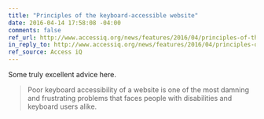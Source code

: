 ```yaml
---
title: "Principles of the keyboard-accessible website"
date: 2016-04-14 17:58:08 -04:00
comments: false
ref_url: http://www.accessiq.org/news/features/2016/04/principles-of-the-keyboard-accessible-website
in_reply_to: http://www.accessiq.org/news/features/2016/04/principles-of-the-keyboard-accessible-website
ref_source: Access iQ
---
```


Some truly excellent advice here.

> Poor keyboard accessibility of a website is one of the most damning and frustrating problems that faces people with disabilities and keyboard users alike.